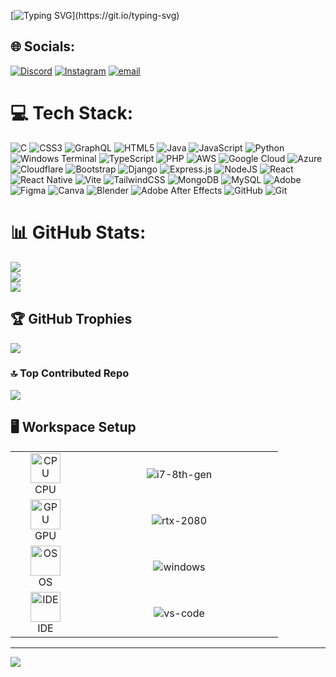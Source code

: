 [![Typing SVG](https://readme-typing-svg.demolab.com?font=Fira+Code&size=37&duration=3000&pause=1000&color=07D8FF&center=true&vCenter=true&multiline=true&width=900&height=200&lines=👋+Hello!+I'm+Arnav;Thanks+for+checking+out+my+GitHub!;⭐+Anything+you+find+useful!;Contact+me+if+you+have+any+questions!)](https://git.io/typing-svg)

## 🌐 Socials:
[![Discord](https://img.shields.io/badge/Discord-%237289DA.svg?logo=discord&logoColor=white)](https://discord.gg/https://discord.gg/Qehh3yNezQ) [![Instagram](https://img.shields.io/badge/Instagram-%23E4405F.svg?logo=Instagram&logoColor=white)](https://instagram.com/arnav_sensei_official) [![email](https://img.shields.io/badge/Email-D14836?logo=gmail&logoColor=white)](mailto:arnavdeshwal66@gmail.com) 

# 💻 Tech Stack:
![C](https://img.shields.io/badge/c-%2300599C.svg?style=for-the-badge&logo=c&logoColor=white) ![CSS3](https://img.shields.io/badge/css3-%231572B6.svg?style=for-the-badge&logo=css3&logoColor=white) ![GraphQL](https://img.shields.io/badge/-GraphQL-E10098?style=for-the-badge&logo=graphql&logoColor=white) ![HTML5](https://img.shields.io/badge/html5-%23E34F26.svg?style=for-the-badge&logo=html5&logoColor=white) ![Java](https://img.shields.io/badge/java-%23ED8B00.svg?style=for-the-badge&logo=openjdk&logoColor=white) ![JavaScript](https://img.shields.io/badge/javascript-%23323330.svg?style=for-the-badge&logo=javascript&logoColor=%23F7DF1E) ![Python](https://img.shields.io/badge/python-3670A0?style=for-the-badge&logo=python&logoColor=ffdd54) ![Windows Terminal](https://img.shields.io/badge/Windows%20Terminal-%234D4D4D.svg?style=for-the-badge&logo=windows-terminal&logoColor=white) ![TypeScript](https://img.shields.io/badge/typescript-%23007ACC.svg?style=for-the-badge&logo=typescript&logoColor=white) ![PHP](https://img.shields.io/badge/php-%23777BB4.svg?style=for-the-badge&logo=php&logoColor=white) ![AWS](https://img.shields.io/badge/AWS-%23FF9900.svg?style=for-the-badge&logo=amazon-aws&logoColor=white) ![Google Cloud](https://img.shields.io/badge/GoogleCloud-%234285F4.svg?style=for-the-badge&logo=google-cloud&logoColor=white) ![Azure](https://img.shields.io/badge/azure-%230072C6.svg?style=for-the-badge&logo=microsoftazure&logoColor=white) ![Cloudflare](https://img.shields.io/badge/Cloudflare-F38020?style=for-the-badge&logo=Cloudflare&logoColor=white) ![Bootstrap](https://img.shields.io/badge/bootstrap-%238511FA.svg?style=for-the-badge&logo=bootstrap&logoColor=white) ![Django](https://img.shields.io/badge/django-%23092E20.svg?style=for-the-badge&logo=django&logoColor=white) ![Express.js](https://img.shields.io/badge/express.js-%23404d59.svg?style=for-the-badge&logo=express&logoColor=%2361DAFB) ![NodeJS](https://img.shields.io/badge/node.js-6DA55F?style=for-the-badge&logo=node.js&logoColor=white) ![React](https://img.shields.io/badge/react-%2320232a.svg?style=for-the-badge&logo=react&logoColor=%2361DAFB) ![React Native](https://img.shields.io/badge/react_native-%2320232a.svg?style=for-the-badge&logo=react&logoColor=%2361DAFB) ![Vite](https://img.shields.io/badge/vite-%23646CFF.svg?style=for-the-badge&logo=vite&logoColor=white) ![TailwindCSS](https://img.shields.io/badge/tailwindcss-%2338B2AC.svg?style=for-the-badge&logo=tailwind-css&logoColor=white) ![MongoDB](https://img.shields.io/badge/MongoDB-%234ea94b.svg?style=for-the-badge&logo=mongodb&logoColor=white) ![MySQL](https://img.shields.io/badge/mysql-4479A1.svg?style=for-the-badge&logo=mysql&logoColor=white) ![Adobe](https://img.shields.io/badge/adobe-%23FF0000.svg?style=for-the-badge&logo=adobe&logoColor=white) ![Figma](https://img.shields.io/badge/figma-%23F24E1E.svg?style=for-the-badge&logo=figma&logoColor=white) ![Canva](https://img.shields.io/badge/Canva-%2300C4CC.svg?style=for-the-badge&logo=Canva&logoColor=white) ![Blender](https://img.shields.io/badge/blender-%23F5792A.svg?style=for-the-badge&logo=blender&logoColor=white) ![Adobe After Effects](https://img.shields.io/badge/Adobe%20After%20Effects-9999FF.svg?style=for-the-badge&logo=Adobe%20After%20Effects&logoColor=white) ![GitHub](https://img.shields.io/badge/github-%23121011.svg?style=for-the-badge&logo=github&logoColor=white) ![Git](https://img.shields.io/badge/git-%23F05033.svg?style=for-the-badge&logo=git&logoColor=white)
# 📊 GitHub Stats:
![](https://github-readme-stats.vercel.app/api?username=menofculture69&theme=dark&hide_border=false&include_all_commits=true&count_private=true)<br/>
![](https://github-readme-streak-stats.herokuapp.com/?user=menofculture69&theme=dark&hide_border=false)<br/>
![](https://github-readme-stats.vercel.app/api/top-langs/?username=menofculture69&theme=dark&hide_border=false&include_all_commits=true&count_private=true&layout=compact)

## 🏆 GitHub Trophies
![](https://github-profile-trophy.vercel.app/?username=menofculture69&theme=radical&no-frame=false&no-bg=false&margin-w=4)

### 🔝 Top Contributed Repo
![](https://github-contributor-stats.vercel.app/api?username=menofculture69&limit=5&theme=radical&combine_all_yearly_contributions=true)

## 🖥 Workspace Setup

<div align="center">
        <table>
          <tr>
            <td align="center" width="96">
              <img src="https://laptoping.com/cpus/wp-content/uploads/2023/06/AMD-Ryzen-7-7730U.png" width="48" height="48" alt="CPU">
              <br>
              <span>CPU</span>
            </td>
            <td align="center" width="300">
              <img src="https://img.shields.io/badge/RYZEN-7000%20SERIES-orange" alt="i7-8th-gen">
            </td>
          </tr>
          <tr>
            <td align="center" width="96">
              <img src="https://static.hardwaredb.net/badges/geforce-rtx-3050.png" width="48" height="48" alt="GPU">
              <br>
              <span>GPU</span>
            </td>
            <td align="center" width="300">
              <img src="https://img.shields.io/badge/NVIDIA-RTX_3050-green" alt="rtx-2080">
            </td>
          </tr>
          <tr>
            <td align="center" width="96">
              <img src="https://i.ibb.co/hBgDy3Q/imageedit-7-3135521893.png" width="48" height="48" alt="OS">
              <br>
              <span>OS</span>
            </td>
            <td align="center" width="300">
              <img src="https://img.shields.io/badge/Windows_11-0078D6?style=for-the-badge&logo=windows&logoColor=white" alt="windows">
            </td>
          </tr>
          <tr>
            <td align="center" width="96">
              <img src="https://skillicons.dev/icons?i=vscode" width="48" height="48" alt="IDE">
              <br>
              <span>IDE</span>
            </td>
            <td align="center" width="300">
              <img src="https://img.shields.io/badge/VS_Code-007ACC?style=for-the-badge&logo=Visual-Studio-Code&logoColor=white" alt="vs-code">
            </td>
          </tr>
        </table>
        </div>

  

---
[![](https://visitcount.itsvg.in/api?id=menofculture69&icon=0&color=0)](https://visitcount.itsvg.in)


